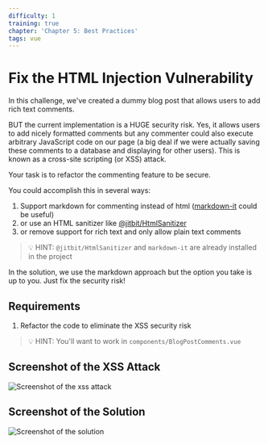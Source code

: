 ```yaml
---
difficulty: 1
training: true
chapter: 'Chapter 5: Best Practices'
tags: vue
---
```


# Fix the HTML Injection Vulnerability

In this challenge, we've created a dummy blog post that allows users to add rich text comments.

BUT the current implementation is a HUGE security risk. Yes, it allows users to add nicely formatted comments
but any commenter could also execute arbitrary JavaScript code on our page (a big deal if we were actually saving these comments to a database and displaying for other users). This is known as a cross-site scripting (or XSS) attack.

Your task is to refactor the commenting feature to be secure.

You could accomplish this in several ways:

1. Support markdown for commenting instead of html ([markdown-it](https://github.com/markdown-it/markdown-it) could be useful)
2. or use an HTML sanitizer like [@jitbit/HtmlSanitizer](https://github.com/jitbit/HtmlSanitizer)
3. or remove support for rich text and only allow plain text comments

> 💡 HINT: `@jitbit/HtmlSanitizer` and `markdown-it` are already installed in the project

In the solution, we use the markdown approach but the option you take is up to you. Just fix the security risk!

## Requirements

1. Refactor the code to eliminate the XSS security risk

> 💡 HINT: You'll want to work in `components/BlogPostComments.vue`

## Screenshot of the XSS Attack

![Screenshot of the xss attack](https://images.certificates.dev/csvd-training-code-challenge-18-before.gif)

## Screenshot of the Solution

![Screenshot of the solution](https://images.certificates.dev/csvd-training-code-challenge-18.gif)
